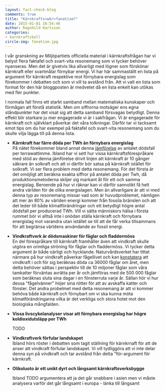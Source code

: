 ```yaml
---
layout: fact-check-blog
comments: true
title: "Kärnkrafts<wbr>fanatism?"
date: 2015-01-01 16:54:46
author: Ragnhild Karlsson
categories:
- karnkraftskoll
circle-img: fanatism.jpg
---
```

I vår granskning av Miljöpartiets officiella material i kärnkraftsfrågan har vi belyst flera faktafel och svart-vita resonemang som vi tycker behöver nyanseras. Men det är givetvis lika allvarligt med lögner som förskönar kärnkraft eller svartmålar förnybar energi.
Vi har här sammaställt en lista på argument för kärnkraft respektive mot förnybara energislag som förekommer i debatten och som vi vill ta avstånd från. Att vi valt en lista som format för den här bloggposten är medvetet då en lista enkelt kan utökas med fler punkter. 

I normala fall finns ett starkt samband mellan matematiska kunskaper och förmågan att förstå statistik. Men om siffrorna motsäger ens egna ståndpunkter har det visat sig att detta samband försvagas betydligt. Denna effekt blir starkare ju mer engagerade vi är i sakfrågan. Vi är engagerade för kärnkraft och självklart påverkar det våra tolkningar. Därför tar vi tacksamt emot tips om du har exempel på faktafel och svart-vita resonemang som du skulle vilja lägga till på denna lista.
<ul>
	<li><p><b>Kärnkraft har färre döda per TWh än förnybara energislag</b><br>På nätet förekommer bland annat denna <a href="http://nextbigfuture.com/2011/03/deaths-per-twh-by-energy-source.html" target="_blanc">jämförelse</a> av antalet dödsfall per terrawattimme. Ibland har vi sett hur vissa kärnkraftsförespråkare med stöd av denna jämförelse drivit linjen att kärnkraft är 10 gånger säkrare än solkraft och att vi därför bör satsa på kärnkraft istället för solkraft. Vi ser flera problem med detta resonemang. För det första är det omöjligt att beräkna exakta siffror på antalet döda per Twh, då produktionsmetoderna skiljer sig markant åt för ett och samma energislag. Beroende på hur vi räknar kan vi därför sannolikt få helt andra världen för de olika energislagen. Men än allvarligare är att vi med denna typ av resonemang missar vad som är huvudproblemet, nämligen att mer än 80% av världen energi kommer från fossila bränslen och att det leder till både klimatförändringar och ett betydligt högre antal dödsfall per producerad TWh. Vill vi sätta människors hälsa i första rummet bör vi alltså inte i onödan ställa kärnkraft och förnybara energislag mot varandra utan istället se till att de får verka tillsammans för att begränsa världens användande av fossil energi.</p></li>
	<li><p><b>Vindkraftverk är dödsmaskiner för fåglar och fladdermöss</b><br> En del förespråkare till kärnkraft framhåller även att vindkraft skulle utgöra en orimliga ströning för fåglar och fladdermöss. Vi tycker detta argument är både oärligt och hycklande. Naturvårdsverket har tittat närmare på hur vindkraft påverkar fågellivet och kan <a href="http://www.naturvardsverket.se/upload/miljoarbete-i-samhallet/miljoarbete-i-sverige/forskning/vindval/Vindval-Faglar-Fladder-120621-Low.pdf">konstatera</a> att vindkraft i och för sig beräknas döda ca 36000 fåglar om året, men detta behöver sättas i perspektiv till de 10 miljoner fåglar som våra tamkatter förväntas avrätta per år och jämföras med de 500 000 fåglar som beräknas sluta sina dagar i en fönsterruta varje år. Sällan hör vi hur dessa "fågelvänner" höjer sina rötter för att av avskaffa katter och fönster. Det andra probelmet med detta resonemang är att vi kommer behöva både kärnkraft och förnybart om vi ska kunna möta klimatförändringarna vilka är det verkliga och stora hotet mot den biologiska mångfalden.</p>
	<li><p><b>Vissa livscykelanalyser visar att förnybara energislag har högre koldioxidutsläpp per TWh</b></p></li>
	<p>TODO</p>
	<li><p><b>Vindkraftverk förfular landskapet</b><br>Ibland hörs röster i debatten som tagit ställning för kärnkrnaft för att de anser att vindkraft förfular landskapet. Vi vill tydliggöra att vi inte delar denna syn på vindkraft och tar avstånd från detta "för-argument för kärnkraft.</p></li>
	<li><p><b>Olikoluoto är ett unikt dyrt och långsamt kärnkraftsverksbygge</b></p></li>
	<p>Ibland TODO argumentera att ja det går snabbare i asien men vi måste analysera varför det går långsamt i europa - länka till långsamt</p>
</ul>